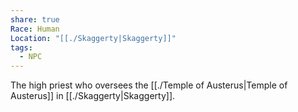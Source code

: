 ```yaml
---
share: true
Race: Human
Location: "[[./Skaggerty|Skaggerty]]"
tags:
  - NPC
---
```



The high priest who oversees the [[./Temple of Austerus|Temple of Austerus]] in [[./Skaggerty|Skaggerty]].